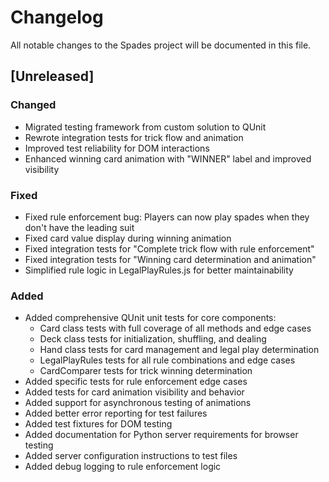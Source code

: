 # Changelog

All notable changes to the Spades project will be documented in this file.

## [Unreleased]

### Changed
- Migrated testing framework from custom solution to QUnit
- Rewrote integration tests for trick flow and animation
- Improved test reliability for DOM interactions
- Enhanced winning card animation with "WINNER" label and improved visibility

### Fixed
- Fixed rule enforcement bug: Players can now play spades when they don't have the leading suit
- Fixed card value display during winning animation
- Fixed integration tests for "Complete trick flow with rule enforcement"
- Fixed integration tests for "Winning card determination and animation"
- Simplified rule logic in LegalPlayRules.js for better maintainability

### Added
- Added comprehensive QUnit unit tests for core components:
  - Card class tests with full coverage of all methods and edge cases
  - Deck class tests for initialization, shuffling, and dealing
  - Hand class tests for card management and legal play determination
  - LegalPlayRules tests for all rule combinations and edge cases
  - CardComparer tests for trick winning determination
- Added specific tests for rule enforcement edge cases
- Added tests for card animation visibility and behavior
- Added support for asynchronous testing of animations
- Added better error reporting for test failures
- Added test fixtures for DOM testing
- Added documentation for Python server requirements for browser testing
- Added server configuration instructions to test files
- Added debug logging to rule enforcement logic
